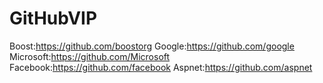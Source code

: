 # GitHubVIP
Boost:https://github.com/boostorg
Google:https://github.com/google
Microsoft:https://github.com/Microsoft
Facebook:https://github.com/facebook
Aspnet:https://github.com/aspnet
